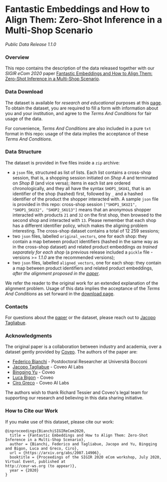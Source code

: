 # Fantastic Embeddings and How to Align Them: Zero-Shot Inference in a Multi-Shop Scenario
_Public Data Release 1.1.0_


### Overview
This repo contains the description of the data released together with our _SIGIR eCom 2020_ 
paper [Fantastic Embeddings and How to Align Them: Zero-Shot Inference in a Multi-Shop Scenario](https://arxiv.org/abs/2007.14906).

### Data Download

The dataset is available for _research and educational_ purposes at this [page](https://www.coveo.com/en/ailabs/embeddings-and-how-to-align-them-zero-shot-inference-in-a-multi-shop-scenario).
To obtain the dataset, you are required to fill a form with information about you and your institution, and
agree to the _Terms And Conditions_ for fair usage of the data.

For convenience, _Terms And Conditions_ are also included in a pure `txt` format in this repo: 
usage of the data implies the acceptance of these _Terms And Conditions_.

### Data Structure

The dataset is provided in five files inside a `zip` archive:
 
* a `json` file, structured as list of lists. Each list contains a cross-shop session, that is, a shopping session initiated on *Shop A*
and terminated on *Shop B* (and vice versa); items in each list are ordered chronologically, and they all have the syntax `SHOP1_SKU41`, that is
an identifier of the shop (hashed) first, followed by `_` and a hashed identifier of the product the shopper interacted with. A sample
`json` file is provided in this repo: cross-shop session `["SHOP1_SKU21", "SHOP1_SKU32", "SHOP2_SKU13"]` means that an anonymous
shopper interacted with products `21` and `32` on the first shop, then browsed to the second shop and interacted with `13`. Please remember that
each shop has a different identifier policy, which makes the aligning problem interesting. The cross-shop dataset contains a total
of 12 259 sessions;
* two `json` files, labelled `original_vectors`, one for each shop: 
they contain a map between product identifiers (hashed in the same way as in the cross-shop dataset)
and related product embeddings _as trained separately for each shop_ (a previous release included a `pickle` file - versions >= _1.1.0_ are the recommended versions);
* two `json` files, labelled `aligned_vectors`, one for each shop: 
they contain a map between product identifiers 
and related product embeddings, _after the alignment proposed in the [paper](https://arxiv.org/abs/2007.14906)_.


We refer the reader to the original work for an extended explanation 
of the alignment problem. Usage of this data implies the acceptance of the _Terms And Conditions_ as set forward in
the [download page](https://www.coveo.com/en/ailabs/embeddings-and-how-to-align-them-zero-shot-inference-in-a-multi-shop-scenario).

### Contacts

For questions about the [paper](https://arxiv.org/abs/2007.14906) or the dataset, 
please reach out to [Jacopo Tagliabue](https://www.linkedin.com/in/jacopotagliabue/).

### Acknowledgments
The original paper is a collaboration between industry and academia, over a dataset gently provided by [Coveo](https://coveo.com/en/ailabs/embeddings-and-how-to-align-them-zero-shot-inference-in-a-multi-shop-scenario).
The authors of the paper are:

* [Federico Bianchi](https://www.linkedin.com/in/federico-bianchi-3b7998121/) - Postdoctoral Researcher at Università Bocconi
* [Jacopo Tagliabue](https://www.linkedin.com/in/jacopotagliabue/) - Coveo AI Labs
* [Bingqing Yu](https://www.linkedin.com/in/bingqing-christine-yu/) - Coveo
* [Luca Bigon](https://www.linkedin.com/in/bigluck/) - Coveo
* [Ciro Greco](https://www.linkedin.com/in/cirogreco/) - Coveo AI Labs

The authors wish to thank Richard Tessier and Coveo's legal team for supporting our research and believing in 
this data sharing initiative.

### How to Cite our Work

If you make use of this dataset, please cite our work:

```
@inproceedings{BianchiSIGIReCom2020,
  title = {Fantastic Embeddings and How to Align Them: Zero-Shot Inference in a Multi-Shop Scenario},
  author = {Bianchi, Federico and Tagliabue, Jacopo and Yu, Bingqing and Bigon, Luca and Greco, Ciro},
  url = {https://arxiv.org/abs/2007.14906},
  booktitle = {Proceedings of the SIGIR 2020 eCom workshop, July 2020, Virtual Event, published at
http://ceur-ws.org (to appear)},
  year = {2020}
}
```

